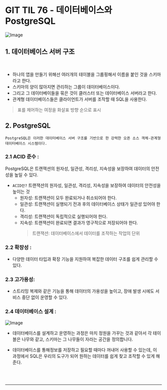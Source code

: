 # GIT TIL 76 - 데이터베이스와 PostgreSQL

![Image](https://github.com/user-attachments/assets/c2d372b3-9c37-4ce9-ad6a-4db4df044bca)


## 1. 데이터베이스 서버 구조

<br>

- 하나의 앱을 만들기 위해선 여러개의 테이블을 그룹핑해서
이름을 붙인 것을 스키마라고 한다.
- 스키마의 양이 많아지면 관리하는 그룹이 데이터베이스이다.
- 그리고 그 데이터베이들을 묶은 것이 클러스터 또는 데이터베이스 서버라고 한다.
- 관계형 데이터베이스들은 클라이언트가 서버를 조작할 때 SQL을 사용한다.
> 표를 제어하는 여정을 화살표 방향 순으로 표시


## 2. PostgreSQL
```
PostgreSQL은 이러한 데이터베이스 서버 구조를 기반으로 한 강력한 오픈 소스 객체-관계형 데이터베이스 시스템이다.
```

### 2.1 ACID 준수 : 
PostgreSQL은 트랜잭션의 원자성, 일관성, 격리성, 지속성을 보장하여 데이터의 안전성을 높일 수 있다.
  - `ACID란?` 트랜잭션의 원자성, 일관성, 격리성, 지속성을 보장하여 데이터의 안전성을 높이는 것
    - 원자성: 트랜잭션이 모두 완료되거나 취소되어야 한다.
    - 일관성: 트랜잭션이 실행되기 전과 후의 데이터베이스 상태가 일관성 있어야 한다.
    - 격리성: 트랜잭션이 독립적으로 실행되어야 한다.
    - 지속성: 트랜잭션이 완료되면 결과가 영구적으로 저장되어야 한다.
      > 트랜잭션: 데이터베이스에서 데이터를 조작하는 작업의 단위

### 2.2 확장성 :
-  다양한 데이터 타입과 확장 기능을 지원하여 복잡한 데이터 구조를 쉽게 관리할 수 있다.
### 2.3 고가용성: 
- 스트리밍 복제와 같은 기능을 통해 데이터의 가용성을 높이고, 장애 발생 시에도 서비스 중단 없이 운영할 수 있다.

### 2.4 데이터베이스 설계 :
![Image](https://github.com/user-attachments/assets/6700bef5-c432-48b3-ab3a-b0cb45d78ac6)
- 데이터베이스를 설계하고 운영하는 과정은 마치 정원을 가꾸는 것과 같아서 각 테이블은 나무와 같고, 스키마는 그 나무들이 자라는 공간을 정의합니다.

- 데이터베이스를 통해정보를 저장하고 필요할 때마다 꺼내어 사용할 수 있는데, 이 과정에서 SQL은 우리의 도구가 되어 원하는 데이터를 쉽게 찾고 조작할 수 있게 해준다.


<br><br>

---

<br><br>








